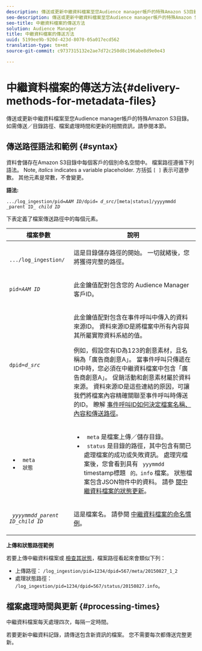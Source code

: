 ```yaml
---
description: 傳送或更新中繼資料檔案至您Audience manager帳戶的特殊Amazon S3目錄。 如需傳送／目錄路徑、檔案處理時間和更新的相關資訊，請參閱本節。
seo-description: 傳送或更新中繼資料檔案至您Audience manager帳戶的特殊Amazon S3目錄。 如需傳送／目錄路徑、檔案處理時間和更新的相關資訊，請參閱本節。
seo-title: 中繼資料檔案的傳送方法
solution: Audience Manager
title: 中繼資料檔案的傳送方法
uuid: 5199ee9b-920d-423d-8070-05a017ecd562
translation-type: tm+mt
source-git-commit: c9737315132e2ae7d72c250d8c196abe8d9e0e43

---
```



# 中繼資料檔案的傳送方法{#delivery-methods-for-metadata-files}

傳送或更新中繼資料檔案至您Audience manager帳戶的特殊Amazon S3目錄。 如需傳送／目錄路徑、檔案處理時間和更新的相關資訊，請參閱本節。

## 傳送路徑語法和範例 {#syntax}

資料會儲存在Amazon S3目錄中每個客戶的個別命名空間中。 檔案路徑遵循下列語法。 Note, *italics* indicates a variable placeholder. 方括弧 `[ ]` 表示可選參數。 其他元素是常數，不會變更。

**語法:**
<pre><code>.../log_ingestion/pid=<i>AAM ID</i>/dpid= <i>d_src</i>/[meta|status]/yyyymmdd <i>_</i>parent ID_ <i></i><i>child ID</i></code></pre>

下表定義了檔案傳送路徑中的每個元素。

<table id="table_E3DB873D4CB3479AA7173838EB9898CE"> 
 <thead> 
  <tr> 
   <th colname="col1" class="entry"> 檔案參數 </th> 
   <th colname="col2" class="entry"> 說明 </th> 
  </tr> 
 </thead>
 <tbody> 
  <tr> 
   <td colname="col1"> <p> <code> .../log_ingestion/</code> </p> </td> 
   <td colname="col2"> <p>這是目錄儲存路徑的開始。 一切就緒後，您將獲得完整的路徑。 </p> </td> 
  </tr> 
  <tr> 
   <td colname="col1"> <p> <code>pid=<i>AAM ID</i></code> </p> </td> 
   <td colname="col2"> <p>此金鑰值配對包含您的 <span class="keyword"> Audience Manager</span> 客戶ID。 </p> </td> 
  </tr> 
  <tr> 
   <td colname="col1"> <p> <code>dpid=<i>d_src</i></code> </p> </td> 
   <td colname="col2"> <p>此金鑰值配對包含在事件呼叫中傳入的資料來源ID。 資料來源ID是將檔案中所有內容與其所屬實際資料系結的值。 </p> <p>例如，假設您有ID為123的創意素材，且名稱為「廣告商創意A」。 當事件呼叫只傳遞在ID中時，您必須在中繼資料檔案中包含「廣告商創意A」。 促銷活動和創意素材屬於資料來源。 資料來源ID是這些連結的原因，可讓我們將檔案內容精確關聯至事件呼叫時傳送的ID。 瞭解 <a href="../../../reporting/audience-optimization-reports/metadata-files-intro/metadata-file-overview.md#how-ids-shape-file-names"> 事件呼叫ID如何決定檔案名稱、內容和傳送路徑</a>。 </p> </td> 
  </tr> 
  <tr> 
   <td colname="col1"> 
    <ul id="ul_8AFA4E7FCE984789AF05EA31718F39CD"> 
     <li id="li_A493880F6ECB467DBB590226CC7A5847"> <code> meta</code> </li> 
     <li id="li_2D6DAC956D084A1DB43C9C5B2C821F87"> <code> 狀態</code> </li> 
    </ul> </td> 
   <td colname="col2"> <p> 
     <ul id="ul_5907ADF5B20C4FEC94EF5A09BE02F2CD"> 
      <li id="li_AE70B44FEDCF4A05ADAFF4E49296F67D"> <code> meta</code> 是檔案上傳／儲存目錄。 </li> 
      <li id="li_2ADEA90E01364E888CAAAB8A65A6383F"> <code> status</code> 是目錄的路徑，其中包含有關已處理檔案的成功或失敗資訊。 處理完檔案後，您會看到具有 <code> yyymmdd</code> timestamp標題 <code> 的。info</code> 檔案。 狀態檔案包含JSON物件中的資料。 請參 <a href="../../../reporting/audience-optimization-reports/metadata-files-intro/metadata-update-status.md"> 閱中繼資料檔案的狀態更新</a>。 </li> 
     </ul> </p> </td> 
  </tr> 
  <tr> 
   <td colname="col1"> <p> <code> <i>yyyymmdd</i>_<i>parent ID</i>_<i>child ID</i></code> </p> </td> 
   <td colname="col2"> <p>這是檔案名。 請參閱 <a href="../../../reporting/audience-optimization-reports/metadata-files-intro/metadata-file-names.md"> 中繼資料檔案的命名慣例</a>。 </p> </td> 
  </tr> 
 </tbody> 
</table>

**上傳和狀態路徑範例**

若要上傳中繼資料檔案或 [檢查其狀態](../../../reporting/audience-optimization-reports/metadata-files-intro/metadata-update-status.md)，檔案路徑看起來會類似下列：

* 上傳路徑： `/log_ingestion/pid=1234/dpid=567/meta/20150827_1_2`
* 處理狀態路徑： `/log_ingestion/pid=1234/dpid=567/status/20150827.info`。

## 檔案處理時間與更新 {#processing-times}

中繼資料檔案每天處理四次，每隔一定時間。

若要更新中繼資料記錄，請傳送包含新資訊的檔案。 您不需要每次都傳送完整更新。
